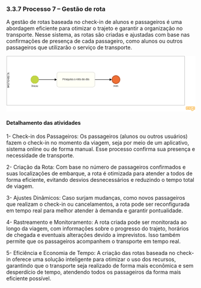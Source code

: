 ### 3.3.7 Processo 7 – Gestão de rota

A gestão de rotas baseada no check-in de alunos e passageiros é uma abordagem eficiente para otimizar o trajeto e garantir a organização no transporte. Nesse sistema, as rotas são criadas e ajustadas com base nas confirmações de presença de cada passageiro, como alunos ou outros passageiros que utilizarão o serviço de transporte.

![gestao-rota](images/rotas.png)

#### Detalhamento das atividades

1- Check-in dos Passageiros: Os passageiros (alunos ou outros usuários) fazem o check-in no momento da viagem, seja por meio de um aplicativo, sistema online ou de forma manual. Esse processo confirma sua presença e necessidade de transporte.

2- Criação da Rota: Com base no número de passageiros confirmados e suas localizações de embarque, a rota é otimizada para atender a todos de forma eficiente, evitando desvios desnecessários e reduzindo o tempo total de viagem.

3- Ajustes Dinâmicos: Caso surjam mudanças, como novos passageiros que realizam o check-in ou cancelamentos, a rota pode ser reconfigurada em tempo real para melhor atender à demanda e garantir pontualidade.

4- Rastreamento e Monitoramento: A rota criada pode ser monitorada ao longo da viagem, com informações sobre o progresso do trajeto, horários de chegada e eventuais alterações devido a imprevistos. Isso também permite que os passageiros acompanhem o transporte em tempo real.

5- Eficiência e Economia de Tempo: A criação das rotas baseada no check-in oferece uma solução inteligente para otimizar o uso dos recursos, garantindo que o transporte seja realizado de forma mais econômica e sem desperdício de tempo, atendendo todos os passageiros da forma mais eficiente possível.


